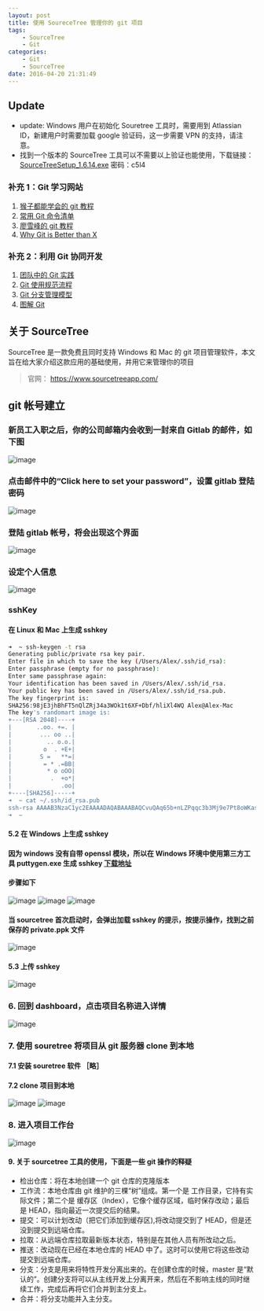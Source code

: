 ```yaml
---
layout: post
title: 使用 SoureceTree 管理你的 git 项目
tags: 
    - SourceTree
    - Git
categories: 
    - Git
    - SourceTree
date: 2016-04-20 21:31:49
---
```


## Update

* update: Windows 用户在初始化 Souretree 工具时，需要用到 Atlassian ID，新建用户时需要加载 google 验证码，这一步需要 VPN 的支持，请注意。
* 找到一个版本的 SourceTree 工具可以不需要以上验证也能使用，下载链接：[SourceTreeSetup_1.6.14.exe](http://pan.baidu.com/s/1eRDMgEY) 密码：c5l4

### 补充 1：Git 学习网站

1. [猴子都能学会的 git 教程](http://backlogtool.com/git-guide/cn/)
2. [常用 Git 命令清单](http://www.ruanyifeng.com/blog/2015/12/git-cheat-sheet.html)
3. [廖雪峰的 git 教程](http://www.liaoxuefeng.com/wiki/0013739516305929606dd18361248578c67b8067c8c017b000)
4. [Why Git is Better than X](http://zoomq.qiniudn.com/ZQScrapBook/ZqFLOSS/data/20081210180347/)

### 补充 2：利用 Git 协同开发

1. [团队中的 Git 实践](https://ourai.ws/posts/working-with-git-in-team/)
2. [Git 使用规范流程](http://www.ruanyifeng.com/blog/2015/08/git-use-process.html)
3. [Git 分支管理模型](http://nvie.com/files/Git-branching-model.pdf)
4. [图解 Git](http://marklodato.github.io/visual-git-guide/index-zh-cn.html)

## 关于 SourceTree

SourceTree 是一款免费且同时支持 Windows 和 Mac 的 git 项目管理软件，本文旨在给大家介绍这款应用的基础使用，并用它来管理你的项目

>官网： <https://www.sourcetreeapp.com/>

## git 帐号建立

### 新员工入职之后，你的公司邮箱内会收到一封来自 Gitlab 的邮件，如下图

![image](http://samzong.oss-cn-shenzhen.aliyuncs.com/2016%2F04%2Fsourcetree02.jpg)

### 点击邮件中的“Click here to set your password”，设置 gitlab 登陆密码

![image](http://samzong.oss-cn-shenzhen.aliyuncs.com/2016%2F04%2Fsouretree03.jpg)

### 登陆 gitlab 帐号，将会出现这个界面

![image](http://samzong.oss-cn-shenzhen.aliyuncs.com/2016%2F04%2Fsourcetree05.jpg)

### 设定个人信息

![image](http://samzong.oss-cn-shenzhen.aliyuncs.com/2016%2F04%2Fsouretree06.jpg)

### sshKey

#### 在 Linux 和 Mac 上生成 sshkey

```bash
➜  ~ ssh-keygen -t rsa
Generating public/private rsa key pair.
Enter file in which to save the key (/Users/Alex/.ssh/id_rsa):
Enter passphrase (empty for no passphrase):
Enter same passphrase again:
Your identification has been saved in /Users/Alex/.ssh/id_rsa.
Your public key has been saved in /Users/Alex/.ssh/id_rsa.pub.
The key fingerprint is:
SHA256:98jE3jhBhFT5nQlZRj34a3WOk1t6XF+Dbf/hliXl4WQ Alex@Alex-Mac
The key's randomart image is:
+---[RSA 2048]----+
|       ..oo. +=. |
|        ... oo ..|
|          .. o.o.|
|         o  . +E+|
|        S =   **=|
|         = * .=BB|
|          * o oOO|
|           .  +o*|
|              .oo|
+----[SHA256]-----+
➜  ~ cat ~/.ssh/id_rsa.pub
ssh-rsa AAAAB3NzaC1yc2EAAAADAQABAAABAQCvuQAq65b+nLZPqqc3b3Mj9e7Pt8oWKasJFa2QH1VIEkDvxKLFGcHsT7Ur4zXwEi9YiW2tVRrBSjcMALxuBjVm2IxYV6Lk8SLuGadyYy5telWGJmHsQ3VIPRuKwpzTkLN643kjqc6JFSlnZG/XoP9SPtCOsp2ql4u0s7Auc2bZay4RaTDXbcpJVU9OA0xM8Zy4oTTNYdZ4tvGittVmn+wLrhN255J7clORF5126dmDYxV3E8ZboaDdQpdLGIWmDNcBJQvl0CLwpKUCi7EUDqDVtm4bNgwIX9fEIkTxGdaWjBW1iXBk8TGXWkgB+Qp8B1IwaJ4GHUwUhQrefWvw9XeJ Alex@Alex-Mac
➜  ~
```

#### 5.2 在 Windows 上生成 sshkey

#### 因为 windows 没有自带 openssl 模块，所以在 Windows 环境中使用第三方工具 puttygen.exe 生成 sshkey [下载地址](http://the.earth.li/~sgtatham/putty/0.67/x86/puttygen.exe)

#### 步骤如下

![image](http://samzong.oss-cn-shenzhen.aliyuncs.com/2016%2F04%2Fsourcetree13.jpg)
![image](http://samzong.oss-cn-shenzhen.aliyuncs.com/2016%2F04%2Fsourcetree14.jpg)
![image](http://samzong.oss-cn-shenzhen.aliyuncs.com/2016%2F04%2Fsourcetree15.jpg)

#### 当 sourcetree 首次启动时，会弹出加载 sshkey 的提示，按提示操作，找到之前保存的 private.ppk 文件

![image](http://samzong.oss-cn-shenzhen.aliyuncs.com/2016%2F04%2Fsourcetree12.jpg)

#### 5.3 上传 sshkey

![image](http://samzong.oss-cn-shenzhen.aliyuncs.com/2016%2F04%2Fsourcetree07.jpg)

### 6. 回到 dashboard，点击项目名称进入详情

![image](http://samzong.oss-cn-shenzhen.aliyuncs.com/2016%2F04%2Fsourcetree08.jpg)

### 7. 使用 souretree 将项目从 git 服务器 clone 到本地

#### 7.1 安装 souretree 软件 ［略］

#### 7.2 clone 项目到本地

![image](http://samzong.oss-cn-shenzhen.aliyuncs.com/2016%2F04%2Fsourcetree09.jpg)
![image](http://samzong.oss-cn-shenzhen.aliyuncs.com/2016%2F04%2Fsourcetree10.jpg)

### 8. 进入项目工作台

![image](http://samzong.oss-cn-shenzhen.aliyuncs.com/2016%2F04%2Fsourcetree11.jpg)

#### 9. 关于 sourcetree 工具的使用，下面是一些 git 操作的释疑

* 检出仓库：将在本地创建一个 git 仓库的克隆版本
* 工作流：本地仓库由 git 维护的三棵“树”组成。第一个是 工作目录，它持有实际文件；第二个是 缓存区（Index），它像个缓存区域，临时保存改动；最后是 HEAD，指向最近一次提交后的结果。
* 提交：可以计划改动（把它们添加到缓存区),将改动提交到了 HEAD，但是还没到提交到远端仓库。
* 拉取：从远端仓库拉取最新版本状态，特别是在其他人员有所改动之后。
* 推送：改动现在已经在本地仓库的 HEAD 中了。这时可以使用它将这些改动提交到远端仓库。
* 分支：分支是用来将特性开发分离出来的。在创建仓库的时候，master 是“默认的”。创建分支将可以从主线开发上分离开来，然后在不影响主线的同时继续工作，完成后再将它们合并到主分支上。
* 合并：将分支功能并入主分支。
